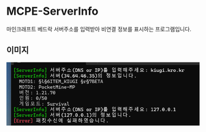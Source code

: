 # MCPE-ServerInfo
마인크래프트 베드락 서버주소를 입력받아 비연결 정보를 표시하는 프로그램입니다.

## 이미지
![image](https://github.com/yeondu1062/MCPE-ServerInfo/blob/main/screenshot/ServerInfo.png)
